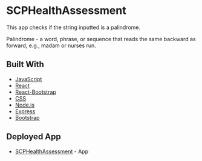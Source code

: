 # SCPHealthAssessment

This app checks if the string inputted is a palindrome. 

Palindrome - a word, phrase, or sequence that reads the same backward as forward, e.g., madam or nurses run. 

## Built With
* [JavaScript](https://developer.mozilla.org/en-US/docs/Web/JavaScript)
* [React](https://reactjs.org/)
* [React-Bootstrap](https://react-bootstrap.github.io/)
* [CSS](https://www.w3schools.com/css/default.asp)
* [Node.js](https://nodejs.org/en/docs/)
* [Express](https://expressjs.com/)
* [Bootstrap](https://getbootstrap.com/)

## Deployed App
* [SCPHealthAssessment](https://scphealthassessment-mg.herokuapp.com) - App